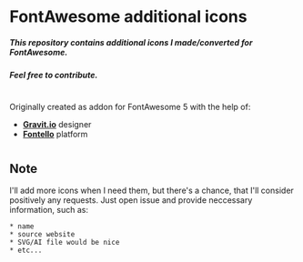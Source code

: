 # FontAwesome additional icons
##### This repository contains additional icons I made/converted for FontAwesome.
##### Feel free to contribute.
#
Originally created as addon for FontAwesome 5 with the help of:
* **[Gravit.io](http://designer.gravit.io)** designer
* **[Fontello](http://fontello.com/)** platform
#
#
## Note
I'll add more icons when I need them, but there's a chance, that I'll consider positively any requests.
Just open issue and provide neccessary information, such as:
```
* name
* source website
* SVG/AI file would be nice
* etc...
```